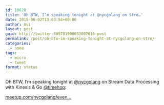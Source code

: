 ```yaml
---
id: 10620
title: 'Oh BTW, I’m speaking tonight at @nycgolang on Stre…'
date: 2015-06-02T13:03:54+00:00
author: Avi
layout: post
guid: http://twitter-605781900033007616-post
permalink: /post/oh-btw-im-speaking-tonight-at-nycgolang-on-stre/
categories:
  - none
tags:
  - micro
  - tweet
format: status
---
```

Oh BTW, I’m speaking tonight at [@nycgolang](http://twitter.com/nycgolang) on Stream Data Processing with Kinesis & Go [@timehop](http://twitter.com/timehop):

[meetup.com/nycgolang/even…](http://www.meetup.com/nycgolang/events/222530053/)